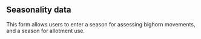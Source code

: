 ## Seasonality data

This form allows users to enter a season for assessing bighorn movements, and a season for allotment use. 